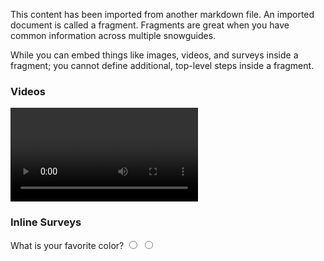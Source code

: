 This content has been imported from another markdown file. An imported document is called a fragment. Fragments are great when you have common information across multiple snowguides. 


While you can embed things like images, videos, and surveys inside a fragment; you cannot define additional, top-level steps inside a fragment. 

### Videos
<video id="dQw4w9WgXcQ"></video>

### Inline Surveys
<form>
  <name>What is your favorite color?</name>
  <input type="radio" value="Blue">
  <input type="radio" value="Green">
</form>

